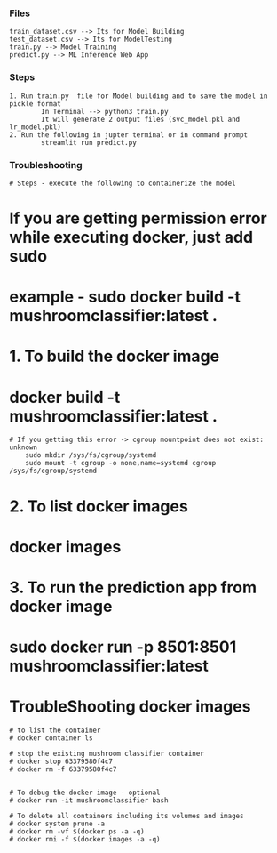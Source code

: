 ### Files
    train_dataset.csv --> Its for Model Building
    test_dataset.csv --> Its for ModelTesting
    train.py --> Model Training
    predict.py --> ML Inference Web App
    

### Steps
    1. Run train.py  file for Model building and to save the model in pickle format
            In Terminal --> python3 train.py
            It will generate 2 output files (svc_model.pkl and lr_model.pkl)
    2. Run the following in jupter terminal or in command prompt
            streamlit run predict.py


### Troubleshooting
    # Steps - execute the following to containerize the model
# If you are getting permission error while executing docker, just add sudo
# example - sudo docker build -t mushroomclassifier:latest .

# 1. To build the docker image
# docker build -t mushroomclassifier:latest .
    # If you getting this error -> cgroup mountpoint does not exist: unknown
        sudo mkdir /sys/fs/cgroup/systemd
        sudo mount -t cgroup -o none,name=systemd cgroup /sys/fs/cgroup/systemd


# 2. To list docker images
# docker images

# 3. To run the prediction app from docker image
# sudo docker run -p 8501:8501 mushroomclassifier:latest

# TroubleShooting docker images
    # to list the container
    # docker container ls

    # stop the existing mushroom classifier container
    # docker stop 63379580f4c7
    # docker rm -f 63379580f4c7


    # To debug the docker image - optional
    # docker run -it mushroomclassifier bash

    # To delete all containers including its volumes and images
    # docker system prune -a
    # docker rm -vf $(docker ps -a -q)
    # docker rmi -f $(docker images -a -q)
    

